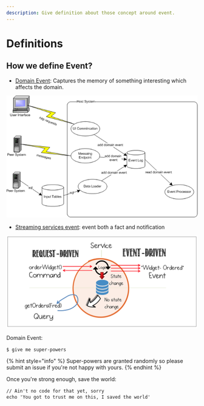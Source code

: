 ```yaml
---
description: Give definition about those concept around event.
---
```


# Definitions

## How we define Event?

* [Domain Event](https://www.martinfowler.com/eaaDev/DomainEvent.html): Captures the memory of something interesting which affects the domain.

![Domain Event](.gitbook/assets/domain-event.gif)

* [Streaming services event](https://www.oreilly.com/programming/free/designing-event-driven-systems.csp):  event both a fact and notification

![Command &amp; Event &amp; Query](.gitbook/assets/command-event-query.png)

Domain Event: 

```
$ give me super-powers
```

{% hint style="info" %}
 Super-powers are granted randomly so please submit an issue if you're not happy with yours.
{% endhint %}

Once you're strong enough, save the world:

```
// Ain't no code for that yet, sorry
echo 'You got to trust me on this, I saved the world'
```



